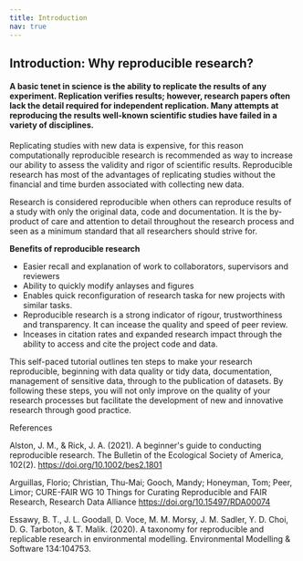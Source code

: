 ```yaml
---
title: Introduction
nav: true
---
```



## Introduction: Why reproducible research?

#### A basic tenet in science is the ability to replicate the results of any experiment. Replication verifies results; however, research papers often lack the detail required for independent replication. Many attempts at reproducing the results well-known scientific studies have failed in a variety of disciplines. 

Replicating studies with new data is expensive, for this reason computationally reproducible research is recommended as way to increase our ability to assess the validity and rigor of scientific results. Reproducible research has most of the advantages of replicating studies without the financial and time burden associated with collecting new data.

Research is considered reproducible when others can reproduce results of a study with only the original data, code and documentation.  It is the by-product of care and attention to detail throughout the research process and seen as a minimum standard that all researchers should strive for.


**Benefits of reproducible research**

- Easier recall and explanation of work to collaborators, supervisors and reviewers
- Ability to quickly modify anlayses and figures
- Enables quick reconfiguration of research taska for new projects with similar tasks.
- Reproducible research is a strong indicator of rigour, trustworthiness and transparency. It can incease the quality and speed of peer review.
- Inceases in citation rates and expanded research impact through the ability to access and cite the project code and data.

This self-paced tutorial outlines ten steps to make your research reproducible, beginning with data quality or tidy data, documentation, management of sensitive data, through to the publication of datasets. By following these steps, you will not only improve on the quality of your research processes but facilitate the development of new and innovative research through good practice.

References

 Alston, J. M., & Rick, J. A. (2021). A beginner's guide to conducting reproducible research. The Bulletin of the Ecological Society of America, 102(2). https://doi.org/10.1002/bes2.1801
 
 Arguillas, Florio; Christian, Thu-Mai; Gooch, Mandy; Honeyman, Tom; Peer, Limor; CURE-FAIR WG 10 Things for Curating Reproducible and FAIR Research, Research Data Alliance https://doi.org/10.15497/RDA00074

 Essawy, B. T., J. L. Goodall, D. Voce, M. M. Morsy, J. M. Sadler, Y. D. Choi, D. G. Tarboton, & T. Malik. (2020). A taxonomy for reproducible and replicable research in environmental modelling. Environmental Modelling & Software 134:104753.











